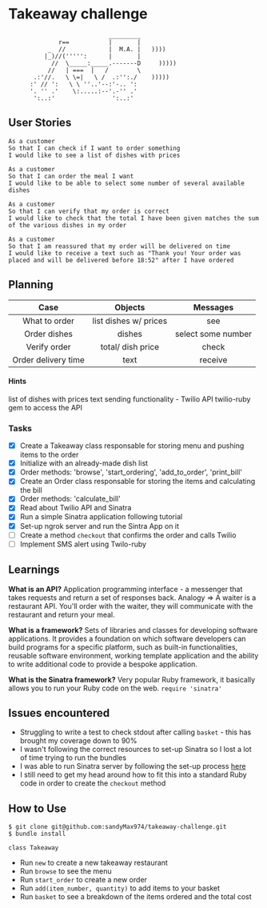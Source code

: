# Takeaway challenge
```
                            _________
              r==           |       |
           _  //            |  M.A. |   ))))
          |_)//(''''':      |       |
            //  \_____:_____.-------D     )))))
           //   | ===  |   /        \
       .:'//.   \ \=|   \ /  .:'':./    )))))
      :' // ':   \ \ ''..'--:'-.. ':
      '. '' .'    \:.....:--'.-'' .'
       ':..:'                ':..:'

 ```

## User Stories
 ```
 As a customer
 So that I can check if I want to order something
 I would like to see a list of dishes with prices

 As a customer
 So that I can order the meal I want
 I would like to be able to select some number of several available dishes

 As a customer
 So that I can verify that my order is correct
 I would like to check that the total I have been given matches the sum of the various dishes in my order

 As a customer
 So that I am reassured that my order will be delivered on time
 I would like to receive a text such as "Thank you! Your order was placed and will be delivered before 18:52" after I have ordered
 ```

## Planning
| Case | Objects | Messages |
| :---: | :---: | :---: |
| What to order | list dishes w/ prices | see |
| Order dishes | dishes | select some number |
| Verify order | total/ dish price | check |
| Order delivery time | text | receive |

#### Hints
list of dishes with prices
text sending functionality - Twilio API
twilio-ruby gem to access the API

### Tasks
- [x] Create a Takeaway class responsable for storing menu and pushing items to the order
- [x] Initialize with an already-made dish list
- [x] Order methods: 'browse', 'start_ordering', 'add_to_order', 'print_bill'
- [x] Create an Order class responsable for storing the items and calculating the bill
- [x] Order methods: 'calculate_bill'
- [x] Read about Twilio API and Sinatra
- [x] Run a simple Sinatra application following tutorial
- [x] Set-up ngrok server and run the Sintra App on it
- [ ] Create a method `checkout` that confirms the order and calls Twilio
- [ ] Implement SMS alert using Twilo-ruby

## Learnings
**What is an API?**
Application programming interface - a messenger that takes requests and return a set of responses back.
Analogy => A waiter is a restaurant API. You'll order with the waiter, they will communicate with the restaurant and return your meal.

**What is a framework?**
Sets of libraries and classes for developing software applications.
It provides a foundation on which software developers can build programs for a specific platform, such as built-in functionalities, reusable software environment, working template application and the ability to write additional code to provide a bespoke application.

**What is the Sinatra framework?**
Very popular Ruby framework, it basically allows you to run your Ruby code on the web.
`require 'sinatra'`

## Issues encountered
* Struggling to write a test to check stdout after calling `basket` - this has brought my coverage down to 90%
* I wasn't following the correct resources to set-up Sinatra so I lost a lot of time trying to run the bundles
* I was able to run Sinatra server by following the set-up process [here](https://www.twilio.com/docs/usage/tutorials/how-to-set-up-your-ruby-and-sinatra-development-environment)
* I still need to get my head around how to fit this into a standard Ruby code in order to create the `checkout` method

## How to Use

```
$ git clone git@github.com:sandyMax974/takeaway-challenge.git
$ bundle install
```

`class Takeaway`
* Run `new` to create a new takeaway restaurant
* Run `browse` to see the menu
* Run `start_order` to create a new order
* Run `add(item_number, quantity)` to add items to your basket
* Run `basket` to see a breakdown of the items ordered and the total cost
